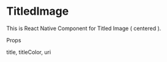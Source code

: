 # TitledImage

This is React Native Component for Titled Image ( centered ).

Props 

title, titleColor, uri

